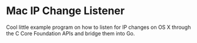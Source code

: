 # Mac IP Change Listener

Cool little example program on how to listen for IP changes on OS X through the C Core Foundation APIs and bridge them into Go.